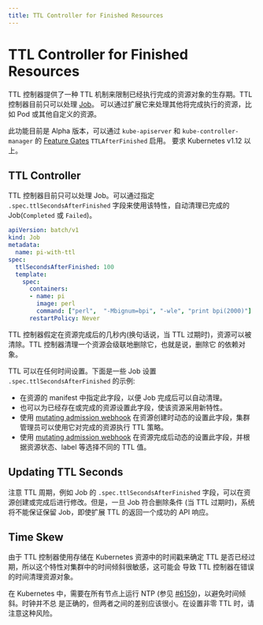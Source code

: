 ```yaml
---
title: TTL Controller for Finished Resources
---
```


# TTL Controller for Finished Resources
TTL 控制器提供了一种 TTL 机制来限制已经执行完成的资源对象的生存期。TTL 控制器目前只可以处理 [Job](./job.html)。
可以通过扩展它来处理其他将完成执行的资源，比如 Pod 或其他自定义的资源。

此功能目前是 Alpha 版本，可以通过 `kube-apiserver` 和 `kube-controller-manager` 的 
[Feature Gates](https://kubernetes.io/docs/reference/command-line-tools-reference/feature-gates/) `TTLAfterFinished` 启用。
要求 Kubernetes v1.12 以上。

## TTL Controller
TTL 控制器目前只可以处理 Job。可以通过指定 `.spec.ttlSecondsAfterFinished` 字段来使用该特性，自动清理已完成的 Job(`Completed` 
或 `Failed`)。

```yaml
apiVersion: batch/v1
kind: Job
metadata:
  name: pi-with-ttl
spec:
  ttlSecondsAfterFinished: 100
  template:
    spec:
      containers:
      - name: pi
        image: perl
        command: ["perl",  "-Mbignum=bpi", "-wle", "print bpi(2000)"]
      restartPolicy: Never
```

TTL 控制器假定在资源完成后的几秒内(换句话说，当 TTL 过期时)，资源可以被清除。TTL 控制器清理一个资源会级联地删除它，也就是说，删除它
的依赖对象。

TTL 可以在任何时间设置。下面是一些 Job 设置 `.spec.ttlSecondsAfterFinished` 的示例:
- 在资源的 manifest 中指定此字段，以便 Job 完成后可以自动清理。
- 也可以为已经存在或完成的资源设置此字段，使该资源采用新特性。
- 使用 [mutating admission webhook](https://kubernetes.io/docs/reference/access-authn-authz/extensible-admission-controllers/#admission-webhooks) 
在资源创建时动态的设置此字段，集群管理员可以使用它对完成的资源执行 TTL 策略。
- 使用 [mutating admission webhook](https://kubernetes.io/docs/reference/access-authn-authz/extensible-admission-controllers/#admission-webhooks) 
在资源完成后动态的设置此字段，并根据资源状态、label 等选择不同的 TTL 值。

## Updating TTL Seconds
注意 TTL 周期，例如 Job 的 `.spec.ttlSecondsAfterFinished` 字段，可以在资源创建或完成后进行修改。但是，一旦 Job 符合删除条件
(当 TTL 过期时)，系统将不能保证保留 Job，即使扩展 TTL 的返回一个成功的 API 响应。

## Time Skew
由于 TTL 控制器使用存储在 Kubernetes 资源中的时间戳来确定 TTL 是否已经过期，所以这个特性对集群中的时间倾斜很敏感，这可能会
导致 TTL 控制器在错误的时间清理资源对象。

在 Kubernetes 中，需要在所有节点上运行 NTP
(参见 [#6159](https://github.com/kubernetes/kubernetes/issues/6159#issuecomment-93844058))，以避免时间倾斜。时钟并不总
是正确的，但两者之间的差别应该很小。在设置非零 TTL 时，请注意这种风险。
